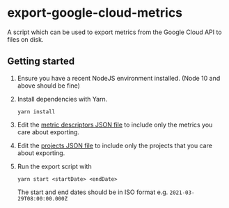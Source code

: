 # export-google-cloud-metrics

A script which can be used to export metrics from the Google Cloud API to files on disk.

## Getting started

1. Ensure you have a recent NodeJS environment installed. (Node 10 and above should be fine)

1. Install dependencies with Yarn.
    ```
    yarn install
    ```

1. Edit the [metric descriptors JSON file](./metricDescriptors.json) to include only the metrics you care about exporting.
1. Edit the [projects JSON file](./projects.json) to include only the projects that you care about exporting.

1. Run the export script with
    ```
    yarn start <startDate> <endDate>
    ```

    The start and end dates should be in ISO format e.g. `2021-03-29T08:00:00.000Z`
